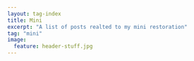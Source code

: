 ```yaml
---
layout: tag-index
title: Mini
excerpt: "A list of posts realted to my mini restoration"
tag: "mini"
image:
  feature: header-stuff.jpg
---
```

